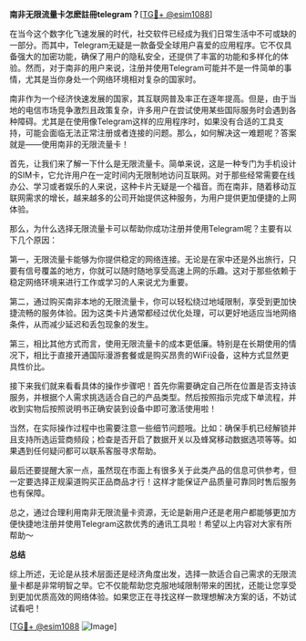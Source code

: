 **南非无限流量卡怎麽註冊telegram？**[[TG💪+ @esim1088](https://t.me/s/esim1088)]

在当今这个数字化飞速发展的时代，社交软件已经成为我们日常生活中不可或缺的一部分。而其中，Telegram无疑是一款备受全球用户喜爱的应用程序。它不仅具备强大的加密功能，确保了用户的隐私安全，还提供了丰富的功能和多样化的体验。然而，对于南非的用户来说，注册并使用Telegram可能并不是一件简单的事情，尤其是当你身处一个网络环境相对复杂的国家时。

南非作为一个经济快速发展的国家，其互联网普及率正在逐年提高。但是，由于当地的电信市场竞争激烈且政策复杂，许多用户在尝试使用某些国际服务时会遇到各种障碍。尤其是在使用像Telegram这样的应用程序时，如果没有合适的工具支持，可能会面临无法正常注册或者连接的问题。那么，如何解决这一难题呢？答案就是——使用南非的无限流量卡！

首先，让我们来了解一下什么是无限流量卡。简单来说，这是一种专门为手机设计的SIM卡，它允许用户在一定时间内无限制地访问互联网。对于那些经常需要在线办公、学习或者娱乐的人来说，这种卡片无疑是一个福音。而在南非，随着移动互联网需求的增长，越来越多的公司开始提供这种服务，为用户提供更加便捷的上网体验。

那么，为什么选择无限流量卡可以帮助你成功注册并使用Telegram呢？主要有以下几个原因：

第一，无限流量卡能够为你提供稳定的网络连接。无论是在家中还是外出旅行，只要有信号覆盖的地方，你就可以随时随地享受高速上网的乐趣。这对于那些依赖于稳定网络环境来进行工作或学习的人来说尤为重要。

第二，通过购买南非本地的无限流量卡，你可以轻松绕过地域限制，享受到更加快捷流畅的服务体验。因为这类卡片通常都经过优化处理，可以更好地适应当地网络条件，从而减少延迟和丢包现象的发生。

第三，相比其他方式而言，使用无限流量卡的成本更低廉。特别是在长期使用的情况下，相比于直接开通国际漫游套餐或是购买昂贵的WiFi设备，这种方式显然更具性价比。

接下来我们就来看看具体的操作步骤吧！首先你需要确定自己所在位置是否支持该服务，并根据个人需求挑选适合自己的产品类型。然后按照指示完成下单流程，并收到实物后按照说明书正确安装到设备中即可激活使用啦！

当然，在实际操作过程中也需要注意一些细节问题哦。比如：确保手机已经解锁并且支持所选运营商频段；检查是否开启了数据开关以及蜂窝移动数据选项等等。如果遇到任何疑问都可以联系客服寻求帮助。

最后还要提醒大家一点，虽然现在市面上有很多关于此类产品的信息可供参考，但一定要选择正规渠道购买正品商品才行！这样才能保证产品质量可靠同时售后服务也有保障。

总之，通过合理利用南非无限流量卡资源，无论是新用户还是老用户都能够更加方便快捷地注册并使用Telegram这款优秀的通讯工具啦！希望以上内容对大家有所帮助～

**总结**

综上所述，无论是从技术层面还是经济角度出发，选择一款适合自己需求的无限流量卡都是非常明智之举。它不仅能帮助您克服地域限制带来的困扰，还能让您享受到更加优质高效的网络体验。如果您正在寻找这样一款理想解决方案的话，不妨试试看吧！

[[TG💪+ @esim1088](https://t.me/s/esim1088) ![Image](https://i.postimg.cc/4NQfJmqS/Snipaste-2025-05-13-00-14-12.png)]